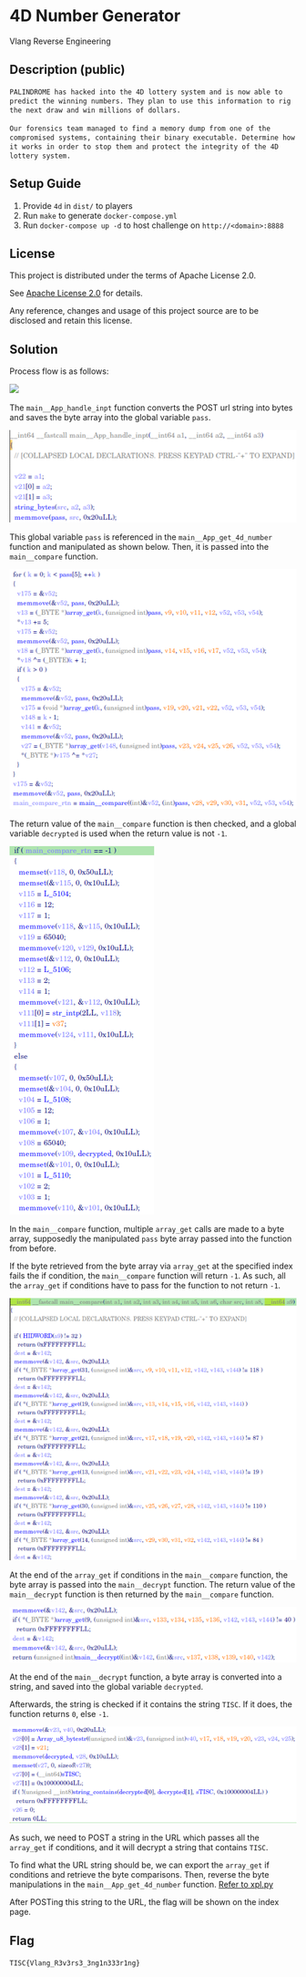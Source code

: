 # 4D Number Generator

Vlang Reverse Engineering

## Description (public)

```
PALINDROME has hacked into the 4D lottery system and is now able to predict the winning numbers. They plan to use this information to rig the next draw and win millions of dollars.

Our forensics team managed to find a memory dump from one of the compromised systems, containing their binary executable. Determine how it works in order to stop them and protect the integrity of the 4D lottery system.
```

## Setup Guide

1. Provide `4d` in `dist/` to players
2. Run `make` to generate `docker-compose.yml`
3. Run `docker-compose up -d` to host challenge on `http://<domain>:8888`

## License

This project is distributed under the terms of Apache License 2.0.

See [Apache License 2.0](LICENSE) for details.

Any reference, changes and usage of this project source are to be disclosed and retain this license.

## Solution

Process flow is as follows:

[![](https://mermaid.ink/img/pako:eNp1kk9vwiAYh7_KGy5uicbLTj0sUVv_JcuW6GnrUt-WV23WAqFUZ1q_-5DidIdxAp7nB78EGpZJTixg20Iesz1qA-swFmDH6KPEXHzCYPAMYzdPErfT4bEDy2YuKwNHSqEifSB97ujkoTfsPV6UdhatYdhC6I8YKZXkgtO3Pye8STsyyRNPRF2mpFuI7hJ_kE9GrsHUW5ksFWrybOrYzDNOmT4p49ncdgtyoYwv-Pa6spe7nRYWd5fuUfCCkgvw0YULrMjArpApFnBAnWNaEGwUVtXGlu7E2f-iL0P8Zi9d28n9Ys76rCRty3D7Os0FxczsqaSYBXbKUX_FLBZn69WKo6GI50ZqFmyxqKjPsDZydRIZC4yu6SqFOe40lr8WudBL9wfcV-gzheJdyqtz_gFmGa_I?type=png)](https://mermaid.live/edit#pako:eNp1kk9vwiAYh7_KGy5uicbLTj0sUVv_JcuW6GnrUt-WV23WAqFUZ1q_-5DidIdxAp7nB78EGpZJTixg20Iesz1qA-swFmDH6KPEXHzCYPAMYzdPErfT4bEDy2YuKwNHSqEifSB97ujkoTfsPV6UdhatYdhC6I8YKZXkgtO3Pye8STsyyRNPRF2mpFuI7hJ_kE9GrsHUW5ksFWrybOrYzDNOmT4p49ncdgtyoYwv-Pa6spe7nRYWd5fuUfCCkgvw0YULrMjArpApFnBAnWNaEGwUVtXGlu7E2f-iL0P8Zi9d28n9Ys76rCRty3D7Os0FxczsqaSYBXbKUX_FLBZn69WKo6GI50ZqFmyxqKjPsDZydRIZC4yu6SqFOe40lr8WudBL9wfcV-gzheJdyqtz_gFmGa_I)

The `main__App_handle_inpt` function converts the POST url string into bytes and saves the byte array into the global variable `pass`.

![handle_inpt](xpl/img/handle_inpt.png)

This global variable `pass` is referenced in the `main__App_get_4d_number` function and manipulated as shown below. Then, it is passed into the `main__compare` function.

![get_4d_number](xpl/img/get_4d_number.png)

The return value of the `main__compare` function is then checked, and a global variable `decrypted` is used when the return value is not `-1`.

![get_4d_number_1](xpl/img/get_4d_number_1.png)

In the `main__compare` function, multiple `array_get` calls are made to a byte array, supposedly the manipulated `pass` byte array passed into the function from before.

If the byte retrieved from the byte array via `array_get` at the specified index fails the if condition, the `main__compare` function will return `-1`. As such, all the `array_get` if conditions have to pass for the function to not return `-1`.

![compare](xpl/img/compare.png)

At the end of the `array_get` if conditions in the `main__compare` function, the byte array is passed into the `main__decrypt` function. The return value of the `main__decrypt` function is then returned by the `main__compare` function.

![compare_1](xpl/img/compare_1.png)

At the end of the `main__decrypt` function, a byte array is converted into a string, and saved into the global variable `decrypted`.

Afterwards, the string is checked if it contains the string `TISC`. If it does, the function returns `0`, else `-1`.

![decrypt](xpl/img/decrypt.png)

As such, we need to POST a string in the URL which passes all the `array_get` if conditions, and it will decrypt a string that contains `TISC`.

To find what the URL string should be, we can export the `array_get` if conditions and retrieve the byte comparisons. Then, reverse the byte manipulations in the `main__App_get_4d_number` function. [Refer to xpl.py](xpl/xpl.py)

After POSTing this string to the URL, the flag will be shown on the index page.

## Flag

`TISC{Vlang_R3v3rs3_3ng1n333r1ng}`
